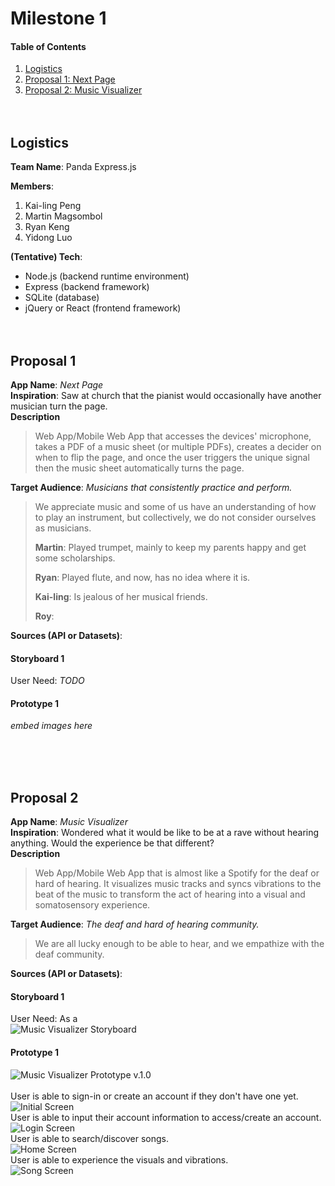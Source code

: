 # Milestone 1
#### Table of Contents
1. [Logistics](#Logistics)
2. [Proposal 1: Next Page](#Proposal1)
3. [Proposal 2: Music Visualizer](#Proposal2)
<br><br><br>

<a name="Logistics"/>

## Logistics
**Team Name**: Panda Express.js<br>

**Members**:
1. Kai-ling Peng
2. Martin Magsombol
3. Ryan Keng
4. Yidong Luo

**(Tentative) Tech**:<br>
* Node.js (backend runtime environment)
* Express (backend framework)
* SQLite (database)
* jQuery or React (frontend framework)
<br><br><br>


<a name="Proposal1"/>

## Proposal 1
**App Name**: *Next Page*<br>
**Inspiration**:  Saw at church that the pianist would occasionally have another musician turn the page. <br>
**Description**
>Web App/Mobile Web App that accesses the devices' microphone, takes a PDF of a music sheet (or multiple PDFs), creates a decider on when to flip the page, and once the user triggers the unique signal then the music sheet automatically turns the page.
>
**Target Audience**: *Musicians that consistently practice and perform.*
> We appreciate music and some of us have an understanding of how to play an instrument, but collectively, we do not consider ourselves as musicians.
>
> **Martin**: Played trumpet, mainly to keep my parents happy and get some scholarships.
>
> **Ryan**: Played flute, and now, has no idea where it is.
>
> **Kai-ling**: Is jealous of her musical friends.
>
> **Roy**:
>
**Sources (API or Datasets)**:

#### Storyboard 1
User Need: *TODO* <br>

#### Prototype 1
*embed images here*
<br><br><br>

<a name="Proposal2"/><br>

## Proposal 2
**App Name**: *Music Visualizer*<br>
**Inspiration**:  Wondered what it would be like to be at a rave without hearing anything. Would the experience be that different?<br>
**Description**
>Web App/Mobile Web App that is almost like a Spotify for the deaf or hard of hearing. It visualizes music tracks and syncs vibrations to the beat of the music to transform the act of hearing into a visual and somatosensory experience.
>
**Target Audience**: *The deaf and hard of hearing community.*
> We are all lucky enough to be able to hear, and we empathize with the deaf community.
>
**Sources (API or Datasets)**:

#### Storyboard 1
User Need: As a  <br>
![Music Visualizer Storyboard](/assets/music_visualizer_sb.png)

#### Prototype 1
![Music Visualizer Prototype v.1.0](/assets/music_visualizer/music_visualizer_prototype_v.1.0)<br><br>
User is able to sign-in or create an account if they don't have one yet.<br>
![Initial Screen](/assets/music_visualizer/InitialScreen.png)<br>
User is able to input their account information to access/create an account.<br>
![Login Screen](/assets/music_visualizer/LoginSignInScreen.png)<br>
User is able to search/discover songs.<br>
![Home Screen](/assets/music_visualizer/HomeScreen.png)<br>
User is able to experience the visuals and vibrations.<br>
![Song Screen](/assets/music_visualizer/SongScreen.png)

